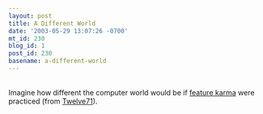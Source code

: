 ```yaml
---
layout: post
title: A Different World
date: '2003-05-29 13:07:26 -0700'
mt_id: 230
blog_id: 1
post_id: 230
basename: a-different-world
---
```

<br />Imagine how different the computer world would be if <a href="http://usemod.com/cgi-bin/mb.pl?FeatureKarma" title="Interesting principle. The comment from Twelve71 seems appropos.">feature karma</a> were practiced (from <a href="http://www.twelve71.com/archives/000095.html">Twelve71</a>).<br /><br /><br />

